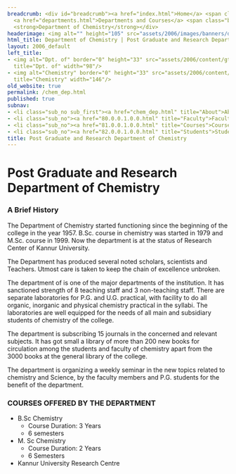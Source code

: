 ```yaml
---
breadcrumb: <div id="breadcrumb"><a href="index.html">Home</a> <span class="breadcrumb_spacer">&gt;</span>
  <a href="departments.html">Departments and Courses</a> <span class="breadcrumb_spacer">&gt;</span>
  <strong>Department of Chemistry</strong></div>
headerimage: <img alt="" height="105" src="assets/2006/images/banners/departments.jpg" width="472"/>
html_title: Department of Chemistry | Post Graduate and Research Department of Chemistry
layout: 2006_default
left_title:
- <img alt="Dpt. of" border="0" height="33" src="assets/2006/content/gt/fcb6421c7c62628408190d4ca84029e5.png"
  title="Dpt. of" width="98"/>
- <img alt="Chemistry" border="0" height="33" src="assets/2006/content/gt/7ed40be81a597d79acdb7f2e7ac6bfb9.png"
  title="Chemistry" width="146"/>
old_website: true
permalink: /chem_dep.html
published: true
subnav:
- <li class="sub_no sub_first"><a href="chem_dep.html" title="About">About</a></li>
- <li class="sub_no"><a href="80.0.0.1.0.0.html" title="Faculty">Faculty</a></li>
- <li class="sub_no"><a href="81.0.0.1.0.0.html" title="Courses">Courses</a></li>
- <li class="sub_no"><a href="82.0.0.1.0.0.html" title="Students">Students</a></li>
title: Post Graduate and Research Department of Chemistry
---
```


# Post Graduate and Research Department of Chemistry

### A Brief History

The Department of Chemistry started functioning since the beginning of the
college in the year 1957. B.Sc. course in chemistry was started in 1979 and
M.Sc. course in 1999. Now the department is at the status of Research Center
of Kannur University.

The Department has produced several noted scholars, scientists and Teachers.
Utmost care is taken to keep the chain of excellence unbroken.

The department of is one of the major departments of the institution. It has
sanctioned strength of 8 teaching staff and 3 non-teaching staff. There are
separate laboratories for P.G. and U.G. practical, with facility to do all
organic, inorganic and physical chemistry practical in the syllabi. The
laboratories are well equipped for the needs of all main and subsidiary
students of chemistry of the college.

The department is subscribing 15 journals in the concerned and relevant
subjects. It has got small a library of more than 200 new books for
circulation among the students and faculty of chemistry apart from the 3000
books at the general library of the college.

The department is organizing a weekly seminar in the new topics related to
chemistry and Science, by the faculty members and P.G. students for the
benefit of the department.

### COURSES OFFERED BY THE DEPARTMENT

  * B.Sc Chemistry
    * Course Duration: 3 Years
    * 6 semesters
  * M. Sc Chemistry
    * Course Duration: 2 Years
    * 6 Semesters
  * Kannur University Research Centre